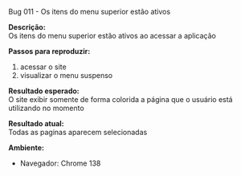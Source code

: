 Bug 011  - Os itens do menu superior estão ativos 

**Descrição:**  
Os itens do menu superior estão ativos ao acessar a aplicação

**Passos para reproduzir:**  
1. acessar o site
2. visualizar o menu suspenso

**Resultado esperado:**  
O site exibir somente de forma colorida a página que o usuário está utilizando no momento

**Resultado atual:**  
Todas as paginas aparecem selecionadas


**Ambiente:**  
- Navegador:  Chrome 138